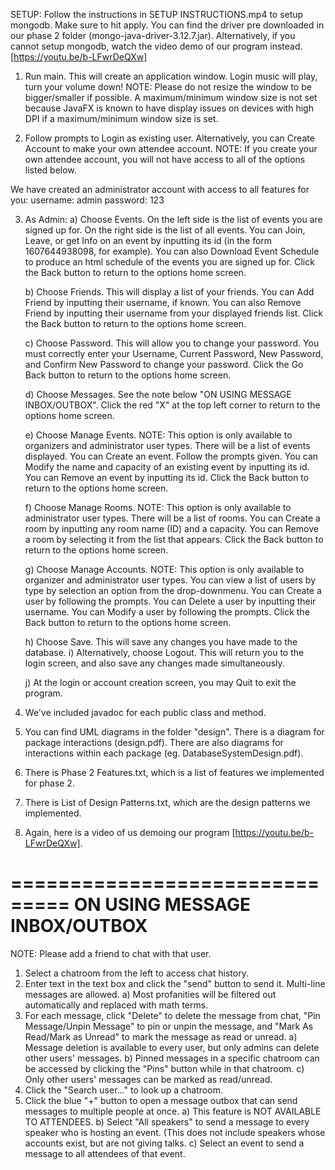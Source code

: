 SETUP: Follow the instructions in SETUP INSTRUCTIONS.mp4 to setup mongodb. Make sure to hit apply.
You can find the driver pre downloaded in our phase 2 folder (mongo-java-driver-3.12.7.jar).
Alternatively, if you cannot setup mongodb, watch the video demo of our program instead.
[https://youtu.be/b-LFwrDeQXw]

1. Run main. This will create an application window. Login music will play, turn your volume down!
   NOTE: Please do not resize the window to be bigger/smaller if possible. A maximum/minimum window size is not set
   because JavaFX is known to have display issues on devices with high DPI if a maximum/minimum window size is set.

2. Follow prompts to Login as existing user. Alternatively, you can Create Account to make your own attendee account.
   NOTE: If you create your own attendee account, you will not have access to all of the options listed below.

We have created an administrator account with access to all features for you:
username: admin
password: 123

3. As Admin:
    a) Choose Events. On the left side is the list of events you are signed up for. On the right side is the list of all events.
       You can Join, Leave, or get Info on an event by inputting its id (in the form 1607644938098, for example).
       You can also Download Event Schedule to produce an html schedule of the events you are signed up for.
       Click the Back button to return to the options home screen.

	b) Choose Friends. This will display a list of your friends.
	   You can Add Friend by inputting their username, if known.
	   You can also Remove Friend by inputting their username from your displayed friends list.
	   Click the Back button to return to the options home screen.

	c) Choose Password. This will allow you to change your password.
	   You must correctly enter your Username, Current Password, New Password, and Confirm New Password to change your password.
	   Click the Go Back button to return to the options home screen.

	d) Choose Messages. See the note below "ON USING MESSAGE INBOX/OUTBOX".
	   Click the red "X" at the top left corner to return to the options home screen.

	e) Choose Manage Events. NOTE: This option is only available to organizers and administrator user types.
	   There will be a list of events displayed.
	   You can Create an event. Follow the prompts given.
	   You can Modify the name and capacity of an existing event by inputting its id.
	   You can Remove an event by inputting its id.
       Click the Back button to return to the options home screen.

	f) Choose Manage Rooms. NOTE: This option is only available to administrator user types.
	   There will be a list of rooms.
	   You can Create a room by inputting any room name (ID) and a capacity.
	   You can Remove a room by selecting it from the list that appears.
	   Click the Back button to return to the options home screen.

	g) Choose Manage Accounts. NOTE: This option is only available to organizer and administrator user types.
       You can view a list of users by type by selection an option from the drop-downmenu.
       You can Create a user by following the prompts.
       You can Delete a user by inputting their username.
       You can Modify a user by following the prompts.
       Click the Back button to return to the options home screen.

	h) Choose Save. This will save any changes you have made to the database.
	i) Alternatively, choose Logout. This will return you to the login screen, and also save any changes made simultaneously.

    j) At the login or account creation screen, you may Quit to exit the program.

4. We've included javadoc for each public class and method.

5. You can find UML diagrams in the folder "design". There is a diagram for package interactions (design.pdf).
   There are also diagrams for interactions within each package (eg. DatabaseSystemDesign.pdf).

6. There is Phase 2 Features.txt, which is a list of features we implemented for phase 2.

7. There is List of Design Patterns.txt, which are the design patterns we implemented.

8. Again, here is a video of us demoing our program [https://youtu.be/b-LFwrDeQXw].



===============================
 ON USING MESSAGE INBOX/OUTBOX
===============================
NOTE: Please add a friend to chat with that user.
1. Select a chatroom from the left to access chat history.
2. Enter text in the text box and click the "send" button to send it. Multi-line messages are allowed.
    a) Most profanities will be filtered out automatically and replaced with math terms.
3. For each message, click "Delete" to delete the message from chat, "Pin Message/Unpin Message"
   to pin or unpin the message, and "Mark As Read/Mark as Unread" to mark the message as read or unread.
    a) Message deletion is available to every user, but only admins can delete other users' messages.
    b) Pinned messages in a specific chatroom can be accessed by clicking the "Pins" button while in that chatroom.
    c) Only other users' messages can be marked as read/unread.
4. Click the "Search user..." to look up a chatroom.
5. Click the blue "+" button to open a message outbox that can send messages to multiple people at once.
    a) This feature is NOT AVAILABLE TO ATTENDEES.
    b) Select "All speakers" to send a message to every speaker who is hosting an event. (This does not include
       speakers whose accounts exist, but are not giving talks.
    c) Select an event to send a message to all attendees of that event.

